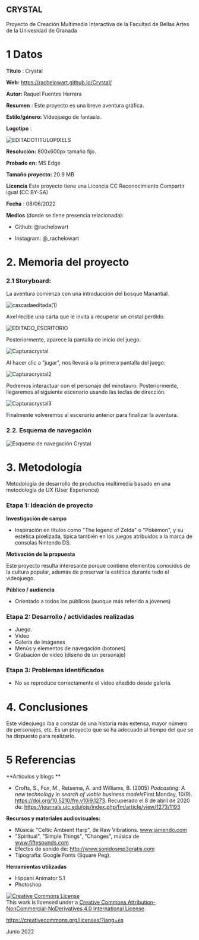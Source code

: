 ## CRYSTAL

Proyecto de Creación Multimedia Interactiva de la  Facultad de Bellas Artes de la Univesidad de Granada



# 1 Datos 



**Titulo** : Crystal

**Web:**   https://rachelowart.github.io/Crystal/

**Autor:**  Raquel Fuentes Herrera

**Resumen** : Este proyecto es una breve aventura gráfica.

**Estilo/género:**  Videojuego de fantasía.

**Logotipo** : 

![EDITADOTITULOPIXELS](https://user-images.githubusercontent.com/106731938/172640179-77ef09e2-c994-4d09-b2e2-205823bd79bc.png)



**Resolución:** 800x600px tamaño fijo.

**Probado en:**   MS Edge

**Tamaño proyecto:** 20.9 MB

**Licencia** Este proyecto tiene una Licencia CC Reconocimiento Compartir igual (CC BY-SA)

**Fecha** : 08/06/2022

**Medios** (donde se tiene presencia relacionada):

- Github: @rachelowart

- Instagram: @_rachelowart



# 2. Memoria del proyecto 

### 2.1 Storyboard: 

La aventura comienza con una introducción del bosque Manantial.


![cascadaeditada(1)](https://user-images.githubusercontent.com/106731938/172645906-7a67a6bc-68cf-4493-9488-36f80458a168.jpg)

Axel recibe una carta que le invita a recuperar un cristal perdido.

![EDITADO_ESCRITORIO](https://user-images.githubusercontent.com/106731938/172646069-53889035-6c8b-4211-9c34-0ab49d33aef8.jpg)

Posteriormente, aparece la pantalla de inicio del juego.


![Capturacrystal](https://user-images.githubusercontent.com/106731938/172646502-aa2f4ca0-d44d-42fe-9d74-1abd92ace25b.JPG)

Al hacer clic a "jugar", nos llevará a la primera pantalla del juego. 

![Capturacrystal2](https://user-images.githubusercontent.com/106731938/172646851-5633dda0-afcd-4237-82fe-2e2aaa04027a.JPG)

Podremos interactuar con el personaje del minotauro. Posteriormente, llegaremos al siguiente escenario usando las teclas de dirección. 


![Capturacrystal3](https://user-images.githubusercontent.com/106731938/172647205-6a1cd3ea-e633-4da5-b0bb-ccbf9d74774c.JPG)

Finalmente volveremos al escenario anterior para finalizar la aventura.



### 2.2. Esquema de navegación 


![Esquema de navegación Crystal](https://user-images.githubusercontent.com/106731938/172651615-7f5bfdc8-255b-4ec2-9520-de6794634017.jpg)



# 3. Metodología

Metodología de desarrollo de productos multimedia basado en una metodología de UX (User Experience)



### Etapa 1: Ideación de proyecto

**Investigación de campo** 

- Inspiración en títulos como "The legend of Zelda" o "Pokémon", y su estética pixelizada, típica también en los juegos atribuidos a la marca de consolas Nintendo DS.


**Motivación de la propuesta** 

Este  proyecto resulta interesante porque contiene elementos conocidos de la cultura popular, además de preservar la estética durante todo el videojuego. 



**Público / audiencia**

- Orientado a todos los públicos (aunque más referido a jóvenes)



### Etapa 2: Desarrollo / actividades realizadas

- Juego. 
- Video 
- Galería de imágenes
- Menús y elementos de navegación (botones)
- Grabación de vídeo (diseño de un personaje)



### Etapa 3: Problemas identificados

- No se reproduce correctamente el vídeo añadido desde galería.



# 4. Conclusiones 

Este videojuego iba a constar de una historia más extensa, mayor número de personajes, etc. Es un proyecto que se ha adecuado al tiempo del que se ha dispuesto para realizarlo. 


# 5 Referencias 

**Artículos y blogs ** 

- Crofts, S., Fox, M., Retsema, A. and Williams, B. (2005) *Podcasting: A new technology in search of viable business models*First Monday, 10(9). https://doi.org/10.5210/fm.v10i9.1273. Recuperado el 8 de abril de 2020 de: https://journals.uic.edu/ojs/index.php/fm/article/view/1273/1193

**Recursos y materiales audiovisuales:**

* Música: "Celtic Ambient Harp", de Raw Vibrations. www.jamendo.com
* "Spiritual", "Simple Things", "Changes", música de www.fiftysounds.com
* Efectos de sonido de: http://www.sonidosmp3gratis.com
* Tipografía: Google Fonts (Square Peg).

**Herramientas utilizadas**

- Hippani Animator 5.1
- Photoshop

<a rel="license" href="http://creativecommons.org/licenses/by-nc-nd/4.0/"><img alt="Creative Commons License" style="border-width:0" src="https://i.creativecommons.org/l/by-nc-nd/4.0/88x31.png" /></a><br />This work is licensed under a <a rel="license" href="http://creativecommons.org/licenses/by-nc-nd/4.0/">Creative Commons Attribution-NonCommercial-NoDerivatives 4.0 International License</a>.

https://creativecommons.org/licenses/?lang=es

Junio 2022
